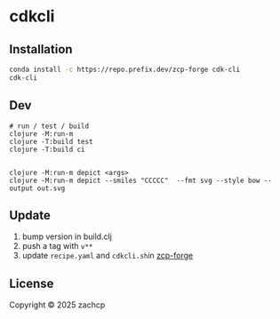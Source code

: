 # cdkcli



## Installation

```sh
conda install -c https://repo.prefix.dev/zcp-forge cdk-cli
cdk-cli
```

## Dev


```
# run / test / build
clojure -M:run-m
clojure -T:build test
clojure -T:build ci


clojure -M:run-m depict <args>
clojure -M:run-m depict --smiles "CCCCC"  --fmt svg --style bow --output out.svg
```

## Update

1. bump version in build.clj
2. push a tag with `v**`
3. update `recipe.yaml` and `cdkcli.sh`in [zcp-forge](https://github.com/zachcp/zcp-forge/tree/main/cdk-cli)

## License

Copyright © 2025 zachcp
